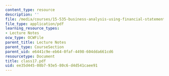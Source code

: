 ```yaml
---
content_type: resource
description: ''
file: /media/courses/15-535-business-analysis-using-financial-statements-spring-2003/ee35d44508b793e580c6d4d541caee91_class17.pdf
file_type: application/pdf
learning_resource_types:
- Lecture Notes
ocw_type: OCWFile
parent_title: Lecture Notes
parent_type: CourseSection
parent_uid: e6441c9e-eb64-0faf-4498-604dda661cd6
resourcetype: Document
title: class17.pdf
uid: ee35d445-08b7-93e5-80c6-d4d541caee91
---
```

